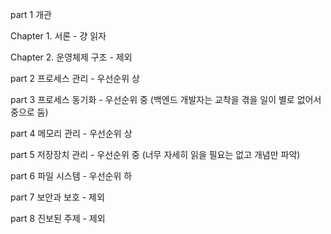 part 1 개관

Chapter 1. 서론 - 걍 읽자

Chapter 2. 운영체제 구조 - 제외



part 2 프로세스 관리 - 우선순위 상



part 3 프로세스 동기화 - 우선순위 중 (백엔드 개발자는 교착을 겪을 일이 별로 없어서 중으로 둠)



part 4 메모리 관리 - 우선순위 상



part 5 저장장치 관리 - 우선순위 중 (너무 자세히 읽을 필요는 없고 개념만 파악)



part 6 파일 시스템 - 우선순위 하



part 7 보안과 보호 - 제외



part 8 진보된 주제 - 제외


